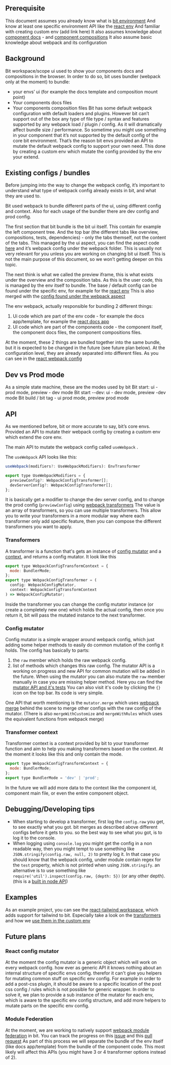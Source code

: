 ## Prerequisite
This document assumes you already know what is [bit environment](https://harmony-docs.bit.dev/building-with-bit/environments)
And know at least one specific environment API like the [react env](https://harmony-docs.bit.dev/aspects/react)
And familiar with creating custom env (add link here)
It also assumes knowledge about [component docs](https://harmony-docs.bit.dev/aspects/mdx) - and [component compositions](https://harmony-docs.bit.dev/aspects/compositions)
It also assume basic knowledge about webpack and its configuration
## Background
Bit workspace/scope ui used to show your components docs and compositions in the browser. 
In order to do so, bit uses bundler (webpack only at the moment) to bundle: 
- your envs’ ui (for example the docs template and composition mount point)
- Your components docs files
- Your components composition files
Bit has some default webpack configuration with default loaders and plugins. However bit can’t support out of the box any type of file type / syntax and features supported by any webpack load / plugin / config. As it will dramatically affect bundle size / performance.
So sometime you might use something in your component that it’s not supported by the default config of the core bit environment. 
That’s the reason bit envs provided an API to mutate the default webpack config to support your own need.
This done by creating a custom env which mutate the config provided by the env your extend.

## Existing configs / bundles 
Before jumping into the way to change the webpack config, it’s important to understand what type of webpack config already exists in bit, and what they are used to.

Bit used webpack to bundle different parts of the ui, using different config and context.
Also for each usage of the bundler there are dev config and prod config.

The first section that bit bundle is the bit ui itself. This contain for example the left component tree. And the top bar (the different tabs like overview, compositions, tests, dependencies) - only the tabs themself, not the content of the tabs.
This managed by the ui aspect, you can find the aspect code [here](https://github.com/teambit/bit/tree/master/scopes/ui-foundation/ui) and it’s webpack config under the webpack folder.
This is usually not very relevant for you unless you are working on changing bit ui itself. This is not the main purpose of this document, so we won’t getting deeper on this topic.

The next think is what we called the preview iframe, this is what exists under the overview and the composition tabs.
As this is the user code, this is managed by the env itself to bundle. 
The base / default config can be found under the specific env, for example for the [react env](https://github.com/teambit/bit/tree/master/scopes/react/react/webpack)
This is also merged with the [config found under the webpack aspect](https://github.com/teambit/bit/tree/master/scopes/webpack/webpack/config)

The env webpack, actually responsible for bundling 2 different things:
1. Ui code which are part of the env code - for example the docs app/template, for example the [react docs app](https://github.com/teambit/bit/tree/master/scopes/react/ui/docs-app) 
1. UI code which are part of the components code - the component itself, the component docs files, the component compositions files.

At the moment, these 2 things are bundled together into the same bundle, but it is expected to be changed in the future (see future plan below). 
At the configuration level, they are already separated into different files. As you can see in the [react webpack config](https://github.com/teambit/bit/tree/master/scopes/react/react/webpack)

## Dev vs Prod mode
As a simple state machine, these are the modes used by bit
Bit start: ui -  prod mode, preview - dev mode
Bit start --dev: ui - dev mode, preview -dev mode
Bit build / bit tag - ui prod mode, preview prod mode

## API
As we mentioned before, bit or more accurate to say, bit’s core envs. Provided an API to mutate their webpack config by creating a custom env which extend the core env.

The main API to mutate the webpack config called `useWebpack` .

The `useWebpack` API looks like this:
```js
useWebpack(modifiers?: UseWebpackModifiers): EnvTransformer

export type UseWebpackModifiers = {
  previewConfig?: WebpackConfigTransformer[];
  devServerConfig?: WebpackConfigTransformer[];
};
```
It is basically get a modifier to change the dev server config, and to change the prod config (`previewConfig`) using [webpack transformers](#transformers)
The value is an array of transformers, so you can use multiple transformers. 
This allow you to write your transformers in a more modular way where each transformer only add specific feature, then you can compose the different transformers you want to apply.

### Transformers
A transformer is a function that's gets an instance of [config mutator](#config-mutator) and a [context](#transformer-context), and returns a config mutator.
It look like this
```js
export type WebpackConfigTransformContext = {
  mode: BundlerMode;
};
export type WebpackConfigTransformer = (
  config: WebpackConfigMutator,
  context: WebpackConfigTransformContext
) => WebpackConfigMutator;
```
Inside the transformer you can change the config mutator instance (or create a completely new one) which holds the actual config, then once you return it, bit will pass the mutated instance to the next transformer.

### Config mutator
Config mutator is a simple wrapper around webpack config, which just adding some helper methods to easily do common mutation of the config it holds.
The config has basically to parts:
1. the `raw` member which holds the raw webpack config.
2. list of methods which changes this raw config.
The mutator API is a working on progress and new API for common mutation will be added in the future.
When using the mutator you can also mutate the `raw` member manually in case you are missing helper method.
Here you can find the [mutator API and it's tests](https://bit.dev/teambit/webpack/modules/config-mutator) You can also visit it's code by clicking the `{}` icon on the top bar.
Its code is very simple.

One API that worth mentioning is the `mutator.merge` which uses [webpack merge](https://www.npmjs.com/package/webpack-merge) behind the scene to merge other configs with the raw config of the mutator.
(There is also `mergeWithCustomize` and `mergeWithRules` which uses the equivalent functions from webpack merge)

### Transformer context
Transformer context is a context provided by bit to your transformer function and aim to help you making transformers based on the context.
At the moment it looks like this and only contain the mode.
```js
export type WebpackConfigTransformContext = {
  mode: BundlerMode;
};
export type BundlerMode = 'dev' | 'prod';
```
In the future we will add more data to the context like the component id, component main file, or even the entire component object.

## Debugging/Developing tips
- When starting to develop a transformer, first log the `config.raw` you get, to see exactly what you got. bit merges as described above different configs before it gets to you. so the best way to see what you got, is to log it to the console.
- When logging using `console.log` you might get the config in a non readable way, then you might tempt to use something like `JSON.stringify(config.raw, null, 2)` to pretty log it. In that case you should know that the webpack config, under module contain regex for the `test` property, which is not printed when using `JSON.stringify`. an alternative is to use something like `require('util').inspect(config.raw, {depth: 5})` (or any other depth). (this is a [built in node API](https://nodejs.org/api/util.html#util_util_inspect_object_options))

## Examples
As an example project, you can see the [react-tailwind workspace](https://github.com/teambit/react-tailwind-env), which adds support for tailwind to bit.
Especially take a look on the [transformers](https://github.com/teambit/react-tailwind-env/blob/main/components/envs/tailwind-bit/envs/tailwind-react/webpack/transformers.ts) and how we [use them in the custom env](https://github.com/teambit/react-tailwind-env/blob/main/components/envs/tailwind-bit/envs/tailwind-react/tailwind-react.extension.ts) 

## Future plans
### React config mutator
At the moment the config mutator is a generic object which will work on every webpack config. how ever as generic API it knows nothing about an internal structure of specific envs config. therefor it can't give you helpers for mutating common stuff on specific env config.
For example in order to add a post-css plugin, it should be aware to a specific location of the post css config / rules which is not possible for generic wrapper.
In order to solve it, we plan to provide a sub instance of the mutator for each env, which is aware to the specific env config structure, and add more helpers to mutate parts on the specific env config.

### Module Federation
At the moment, we are working to natively support [webpack module federation](https://webpack.js.org/concepts/module-federation/) in bit.
You can track the progress on this [issue](https://github.com/teambit/bit/issues/4338) and this [pull request](https://github.com/teambit/bit/pull/4334)
As part of this process we will separate the bundle of the env itself (like docs app/template) from the bundle of the component code.
This most likely will affect this APIs (you might have 3 or 4 transformer options instead of 2).

